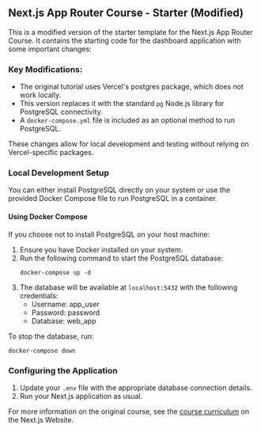 ## Next.js App Router Course - Starter (Modified)

This is a modified version of the starter template for the Next.js App Router Course. It contains the starting code for the dashboard application with some important changes:

### Key Modifications:
- The original tutorial uses Vercel's postgres package, which does not work locally.
- This version replaces it with the standard `pg` Node.js library for PostgreSQL connectivity.
- A `docker-compose.yml` file is included as an optional method to run PostgreSQL.

These changes allow for local development and testing without relying on Vercel-specific packages.

### Local Development Setup
You can either install PostgreSQL directly on your system or use the provided Docker Compose file to run PostgreSQL in a container.

#### Using Docker Compose
If you choose not to install PostgreSQL on your host machine:

1. Ensure you have Docker installed on your system.
2. Run the following command to start the PostgreSQL database:
   ```
   docker-compose up -d
   ```
3. The database will be available at `localhost:5432` with the following credentials:
   - Username: app_user
   - Password: password
   - Database: web_app

To stop the database, run:
```
docker-compose down
```

### Configuring the Application
1. Update your `.env` file with the appropriate database connection details.
2. Run your Next.js application as usual.

For more information on the original course, see the [course curriculum](https://nextjs.org/learn) on the Next.js Website.
